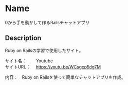 Name
====
0から手を動かして作るRailsチャットアプリ


## Description
Ruby on Railsの学習で使用したサイト。<br>

サイト名：　 　Youtube</br>
サイトURL： 　https://youtu.be/WCsgcp5dg7M</br>

内容：　Ruby on Railsを使って簡単なチャットアプリを作成。
